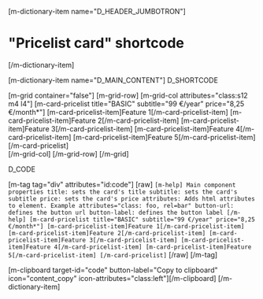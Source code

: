 [m-dictionary-item name="D_HEADER_JUMBOTRON"]
  # "Pricelist card" shortcode
[/m-dictionary-item]

[m-dictionary-item name="D_MAIN_CONTENT"]
  D_SHORTCODE

  [m-grid container="false"]
    [m-grid-row]
      [m-grid-col attributes="class:s12 m4 l4"]
        [m-card-pricelist title="BASIC" subtitle="99 €/year" price="8,25 €/month*"]
          [m-card-pricelist-item]Feature 1[/m-card-pricelist-item]
          [m-card-pricelist-item]Feature 2[/m-card-pricelist-item]
          [m-card-pricelist-item]Feature 3[/m-card-pricelist-item]
          [m-card-pricelist-item]Feature 4[/m-card-pricelist-item]
          [m-card-pricelist-item]Feature 5[/m-card-pricelist-item]
        [/m-card-pricelist]        
      [/m-grid-col]
    [/m-grid-row]
  [/m-grid]  

  D_CODE

  [m-tag tag="div" attributes="id:code"]
    [raw]
    ```
    [m-help]
      Main component properties
      title: sets the card's title
      subtitle: sets the card's subtitle
      price: sets the card's price
      attributes: Adds html attributes to element. Example attributes="class: foo, rel=bar"
      button-url: defines the button url
      button-label: defines the button label
    [/m-help]
    [m-card-pricelist title="BASIC" subtitle="99 €/year" price="8,25 €/month*"]
      [m-card-pricelist-item]Feature 1[/m-card-pricelist-item]
      [m-card-pricelist-item]Feature 2[/m-card-pricelist-item]
      [m-card-pricelist-item]Feature 3[/m-card-pricelist-item]
      [m-card-pricelist-item]Feature 4[/m-card-pricelist-item]
      [m-card-pricelist-item]Feature 5[/m-card-pricelist-item]
    [/m-card-pricelist]
    ```
    [/raw]
  [/m-tag]  

  [m-clipboard target-id="code" button-label="Copy to clipboard" icon="content_copy" icon-attributes="class:left"][/m-clipboard]
[/m-dictionary-item]
